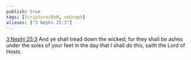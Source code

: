 ```yaml
---
publish: true
tags: [Scripture/BoM, noGraph]
aliases: ["3 Nephi 25:3"]
---
```

[3 Nephi 25:3](https://churchofjesuschrist.org/study/scriptures/bofm/3-ne/25?lang=eng&id=p3#p3) And ye shall tread down the wicked; for they shall be ashes under the soles of your feet in the day that I shall do this, saith the Lord of Hosts.
